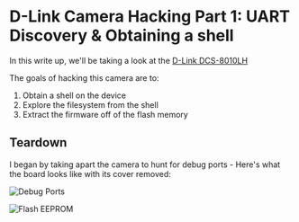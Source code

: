 # D-Link Camera Hacking Part 1: UART Discovery & Obtaining a shell

In this write up, we'll be taking a look at the [D-Link DCS-8010LH](https://www.dlink.com/en/products/dcs-8010lh-mydlink-hd-wi-fi-camera)

The goals of hacking this camera are to:

1. Obtain a shell on the device
2. Explore the filesystem from the shell
3. Extract the firmware off of the flash memory

## Teardown

I began by taking apart the camera to hunt for debug ports - Here's what the board looks like with its cover removed:

![Debug Ports](https://imgur.com/aK1x81u.jpg)

![Flash EEPROM](https://imgur.com/KE5oi7h.jpg)
